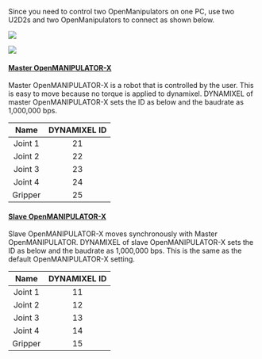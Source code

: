 Since you need to control two OpenManipulators on one PC, use two U2D2s and two OpenManipulators to connect as shown below.

![](/assets/images/platform/openmanipulator_x/OpenManipulator_master_slave_connection.png)

![](/assets/images/platform/openmanipulator_x/OpenManipulator_master_slave.png)

#### [Master OpenMANIPULATOR-X](#master-openmanipulators-x)
Master OpenMANIPULATOR-X is a robot that is controlled by the user. This is easy to move because no torque is applied to dynamixel. DYNAMIXEL of master OpenMANIPULATOR-X sets the ID as below and the baudrate as 1,000,000 bps.

|  Name   | DYNAMIXEL ID |
|:-------:|:------------:|
| Joint 1 |      21      |
| Joint 2 |      22      |
| Joint 3 |      23      |
| Joint 4 |      24      |
| Gripper |      25      |

#### [Slave OpenMANIPULATOR-X](#slave-openmanipulators-x)
Slave OpenMANIPULATOR-X moves synchronously with Master OpenMANIPULATOR. DYNAMIXEL of slave OpenMANIPULATOR-X sets the ID as below and the baudrate as 1,000,000 bps. This is the same as the default OpenMANIPULATOR-X setting.

|  Name   | DYNAMIXEL ID |
|:-------:|:------------:|
| Joint 1 |      11      |
| Joint 2 |      12      |
| Joint 3 |      13      |
| Joint 4 |      14      |
| Gripper |      15      |
